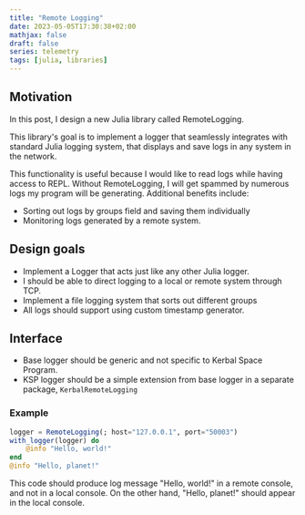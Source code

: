 ```yaml
---
title: "Remote Logging"
date: 2023-05-05T17:30:38+02:00
mathjax: false
draft: false
series: telemetry
tags: [julia, libraries]
---
```


## Motivation

In this post, I design a new Julia library called RemoteLogging.

This library's goal is to implement a logger that seamlessly integrates with standard Julia logging system, that displays and save logs in any system in the network.

This functionality is useful because I would like to read logs while having access to REPL. Without RemoteLogging, I will get spammed by numerous logs my program will be generating. Additional benefits include:

- Sorting out logs by groups field and saving them individually
- Monitoring logs generated by a remote system.

## Design goals

- Implement a Logger that acts just like any other Julia logger.
- I should be able to direct logging to a local or remote system through TCP.
- Implement a file logging system that sorts out different groups
- All logs should support using custom timestamp generator.

## Interface

- Base logger should be generic and not specific to Kerbal Space Program.
- KSP logger should be a simple extension from base logger in a separate package, `KerbalRemoteLogging`

### Example
```jl
logger = RemoteLogging(; host="127.0.0.1", port="50003")
with_logger(logger) do
    @info "Hello, world!"
end
@info "Hello, planet!"
```

This code should produce log message "Hello, world!" in a remote console, and not in a local console. On the other hand, "Hello, planet!" should appear in the local console.
